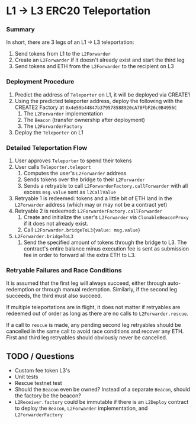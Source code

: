# L1 -> L3 ERC20 Teleportation

### Summary

In short, there are 3 legs of an L1 -> L3 teleportation:
1. Send tokens from L1 to the `L2Forwarder`
2. Create an `L2Forwarder` if it doesn't already exist and start the third leg
3. Send tokens and ETH from the `L2Forwarder` to the recipient on L3

### Deployment Procedure
1. Predict the address of `Teleporter` on L1, it will be deployed via CREATE1
2. Using the predicted teleporter address, deploy the following with the CREATE2 Factory at `0x4e59b44847b379578588920cA78FbF26c0B4956C`
    1. The `L2Forwarder` implementation
    2. The `Beacon` (transfer ownership after deployment)
    3. The `L2ForwarderFactory`
3. Deploy the `Teleporter` on L1

### Detailed Teleportation Flow

1. User approves `Teleporter` to spend their tokens
2. User calls `Teleporter.teleport`
    1. Computes the user's `L2Forwarder` address
    2. Sends tokens over the bridge to their `L2Forwarder`
    3. Sends a retryable to call `L2ForwarderFactory.callForwarder` with all excess `msg.value` sent as `l2CallValue`
3. Retryable 1 is redeemed: tokens and a little bit of ETH land in the `L2Forwarder` address (which may or may not be a contract yet)
4. Retryable 2 is redeemed: `L2ForwarderFactory.callForwarder`
    1. Create and initialize the user's `L2Forwarder` via `ClonableBeaconProxy` if it does not already exist.
    2. Call `L2Forwarder.bridgeToL3{value: msg.value}`
5. `L2Forwarder.bridgeToL3`
    1. Send the specified amount of tokens through the bridge to L3. The contract's entire balance minus execution fee is sent as submission fee in order to forward all the extra ETH to L3.

### Retryable Failures and Race Conditions

It is assumed that the first leg will always succeed, either through auto-redemption or through manual redemption. Similarly, if the second leg succeeds, the third must also succeed.

If multiple teleportations are in flight, it does not matter if retryables are redeemed out of order as long as there are no calls to `L2Forwarder.rescue`.

If a call to `rescue` is made, any pending second leg retryables should be cancelled in the same call to avoid race conditions and recover any ETH. First and third leg retryables should obviously never be cancelled.

## TODO / Questions

* Custom fee token L3's
* Unit tests
* Rescue testnet test
* Should the `Beacon` even be owned? Instead of a separate `Beacon`, should the factory be the beacon?
* `L2Receiver.factory` could be immutable if there is an `L2Deploy` contract to deploy the `Beacon`, `L2Forwarder` implementation, and `L2ForwarderFactory`